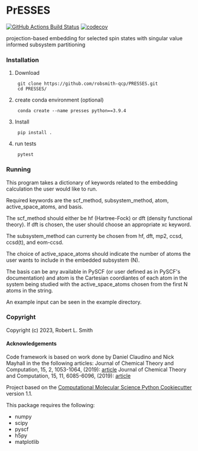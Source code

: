 PrESSES
==============================
[//]: # (Badges)
[![GitHub Actions Build Status](https://github.com/REPLACE_WITH_OWNER_ACCOUNT/presses/workflows/CI/badge.svg)](https://github.com/REPLACE_WITH_OWNER_ACCOUNT/presses/actions?query=workflow%3ACI)
[![codecov](https://codecov.io/gh/REPLACE_WITH_OWNER_ACCOUNT/PrESSES/branch/main/graph/badge.svg)](https://codecov.io/gh/REPLACE_WITH_OWNER_ACCOUNT/PrESSES/branch/main)


projection-based embedding for selected spin states with singular value informed subsystem partitioning

### Installation
1. Download
    
        git clone https://github.com/robsmith-qcp/PRESSES.git
        cd PRESSES/

2. create conda environment (optional)
         
        conda create --name presses python==3.9.4

3. Install

        pip install .

4. run tests
    
        pytest

### Running
This program takes a dictionary of keywords related to the embedding calculation the user would like to run.

Required keywords are the scf_method, subsystem_method, atom, active_space_atoms, and basis. 

The scf_method should either be hf (Hartree-Fock) or dft (density functional theory). If dft is chosen, the user should choose an appropriate xc keyword.

The subsystem_method can currenty be chosen from hf, dft, mp2, ccsd, ccsd(t), and eom-ccsd.

The choice of active_space_atoms should indicate the number of atoms the user wants to include in the embedded subsystem (N).

The basis can be any available in PySCF (or user defined as in PySCF's documentation) and atom is the Cartesian coordiantes of each atom in the system being studied with the active_space_atoms chosen from the first N atoms in the string.

An example input can be seen in the example directory.

### Copyright

Copyright (c) 2023, Robert L. Smith


#### Acknowledgements
Code framework is based on work done by Daniel Claudino and Nick Mayhall in the the following articles:
Journal of Chemical Theory and Computation, 15, 2, 1053-1064, (2019): 
[article](https://pubs.acs.org/doi/10.1021/acs.jctc.8b01112)
Journal of Chemical Theory and Computation, 15, 11, 6085-6096, (2019): 
[article](https://pubs.acs.org/doi/10.1021/acs.jctc.9b00682)

Project based on the
[Computational Molecular Science Python Cookiecutter](https://github.com/molssi/cookiecutter-cms) version 1.1.

This package requires the following:
  - numpy
  - scipy
  - pyscf
  - h5py
  - matplotlib
